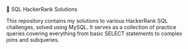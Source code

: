 🧠 SQL HackerRank Solutions

This repository contains my solutions to various HackerRank SQL challenges, solved using MySQL.
It serves as a collection of practice queries covering everything from basic SELECT statements to complex joins and subqueries.
